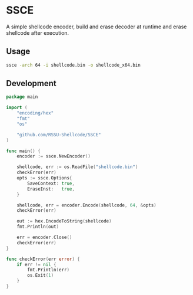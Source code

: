 # SSCE
A simple shellcode encoder, build and erase decoder at runtime and erase shellcode after execution.

## Usage
```bash
ssce -arch 64 -i shellcode.bin -o shellcode_x64.bin
```

## Development
```go
package main

import (
    "encoding/hex"
    "fmt"
    "os"

    "github.com/RSSU-Shellcode/SSCE"
)

func main() {
    encoder := ssce.NewEncoder()

    shellcode, err := os.ReadFile("shellcode.bin")
    checkError(err)
    opts := ssce.Options{
        SaveContext: true,
        EraseInst:   true,
    }

    shellcode, err = encoder.Encode(shellcode, 64, &opts)
    checkError(err)

    out := hex.EncodeToString(shellcode)
    fmt.Println(out)

    err = encoder.Close()
    checkError(err)
}

func checkError(err error) {
    if err != nil {
        fmt.Println(err)
        os.Exit(1)
    }
}
```
